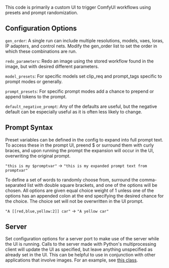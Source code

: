 This code is primarily a custom UI to trigger ComfyUI workflows using presets and prompt randomization.

## Configuration Options

`gen_order`: A single run can include multiple resolutions, models, vaes, loras, IP adapters, and control nets. Modify the gen_order list to set the order in which these combinations are run.

`redo_parameters`: Redo an image using the stored workflow found in the image, but with desired different parameters.

`model_presets`: For specific models set clip_req and prompt_tags specific to prompt modes or generally.

`prompt_presets`: For specific prompt modes add a chance to prepend or append tokens to the prompt.

`default_negative_prompt`: Any of the defaults are useful, but the negative default can be especially useful as it is often less likely to change.

## Prompt Syntax

Preset variables can be defined in the config to expand into full prompt text. To access these in the prompt UI, preend $ or surround them with curly braces, and upon running the prompt the expansion will occur in the UI, overwriting the original prompt.

`"this is my $promptvar"` -> `"this is my expanded prompt text from promptvar"`

To define a set of words to randomly choose from, surround the comma-separated list with double square brackets, and one of the options will be chosen. All options are given equal choice weight of 1 unless one of the options has an appended colon at the end specifying the desired chance for the choice. The choice set will not be overwritten in the UI prompt.

`"A [[red,blue,yellow:2]] car"` -> `"A yellow car"`

## Server

Set configuration options for a server port to make use of the server while the UI is running. Calls to the server made with Python's multiprocessing client will update the UI as specified, but leave anything unspecified as already set in the UI. This can be helpful to use in conjunction with other applications that involve images. For an example, see [this class](https://github.com/tomhallmain/simple_image_compare/blob/master/extensions/sd_runner_client.py).


